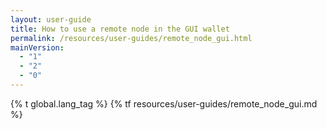 ```yaml
---
layout: user-guide
title: How to use a remote node in the GUI wallet
permalink: /resources/user-guides/remote_node_gui.html
mainVersion:
  - "1"
  - "2"
  - "0"
---
```


{% t global.lang_tag %}
{% tf resources/user-guides/remote_node_gui.md %}
